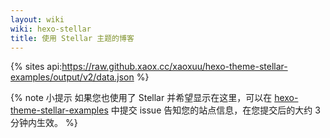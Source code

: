 ```yaml
---
layout: wiki
wiki: hexo-stellar
title: 使用 Stellar 主题的博客
---
```


{% sites api:https://raw.github.xaox.cc/xaoxuu/hexo-theme-stellar-examples/output/v2/data.json %}

{% note 小提示 如果您也使用了 Stellar 并希望显示在这里，可以在 [hexo-theme-stellar-examples](https://github.com/xaoxuu/hexo-theme-stellar-examples/issues) 中提交 issue 告知您的站点信息，在您提交后的大约 3 分钟内生效。 %}
